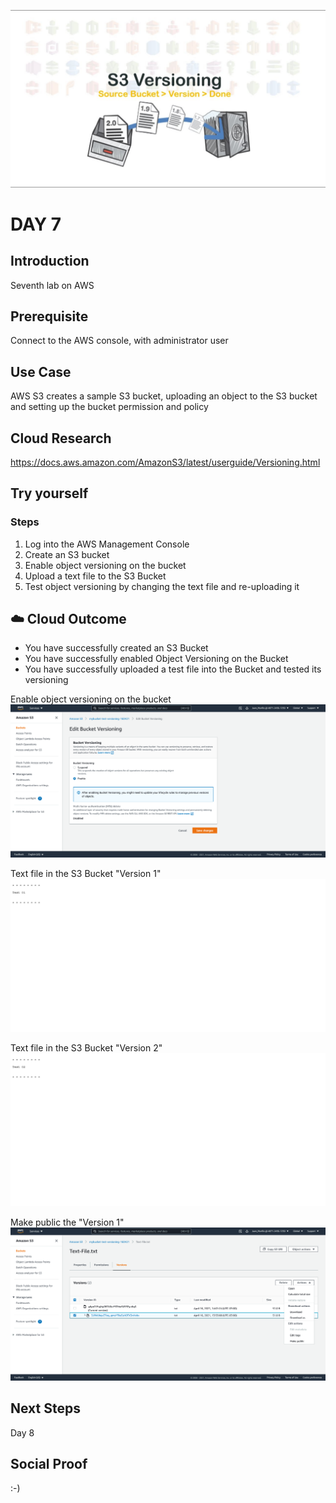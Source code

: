 ![alt text](https://github.com/jcmc72/My100DaysOfCloud/blob/67d5805fe558803726d946297c400d29b12c55c0/Journey/007/Aws-S3-Versioning.jpg)

# DAY 7

## Introduction
Seventh lab on AWS

## Prerequisite
Connect to the AWS console, with administrator user

## Use Case
AWS S3 creates a sample S3 bucket, uploading an object to the S3 bucket and setting up the bucket permission and policy

## Cloud Research
https://docs.aws.amazon.com/AmazonS3/latest/userguide/Versioning.html

## Try yourself
### Steps
1. Log into the AWS Management Console
2. Create an S3 bucket
3. Enable object versioning on the bucket
4. Upload a text file to the S3 Bucket
5. Test object versioning by changing the text file and re-uploading it

## ☁️ Cloud Outcome
* You have successfully created an S3 Bucket
* You have successfully enabled Object Versioning on the Bucket
* You have successfully uploaded a test file into the Bucket and tested its versioning

Enable object versioning on the bucket
![alt text](https://github.com/jcmc72/My100DaysOfCloud/blob/67d5805fe558803726d946297c400d29b12c55c0/Journey/007/Lab-007-S3-Versioning-01.png)

Text file in the S3 Bucket "Version 1"
![alt text](https://github.com/jcmc72/My100DaysOfCloud/blob/67d5805fe558803726d946297c400d29b12c55c0/Journey/007/Lab-007-S3-Versioning-02.png)

Text file in the S3 Bucket "Version 2"
![alt text](https://github.com/jcmc72/My100DaysOfCloud/blob/67d5805fe558803726d946297c400d29b12c55c0/Journey/007/Lab-007-S3-Versioning-03.png)

Make public the "Version 1"
![alt text](https://github.com/jcmc72/My100DaysOfCloud/blob/67d5805fe558803726d946297c400d29b12c55c0/Journey/007/Lab-007-S3-Versioning-04.png)

## Next Steps
Day 8

## Social Proof
:-)
